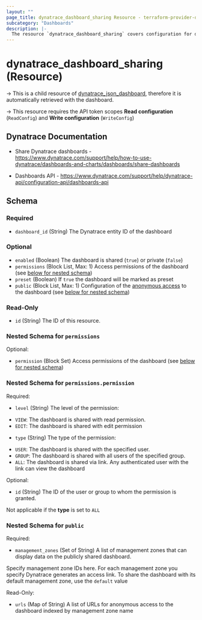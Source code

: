 ```yaml
---
layout: ""
page_title: dynatrace_dashboard_sharing Resource - terraform-provider-dynatrace"
subcategory: "Dashboards"
description: |-
  The resource `dynatrace_dashboard_sharing` covers configuration for dashboard sharing
---
```


# dynatrace_dashboard_sharing (Resource)

-> This is a child resource of [dynatrace_json_dashboard](https://registry.terraform.io/providers/dynatrace-oss/dynatrace/latest/docs/resources/json_dashboard), therefore it is automatically retrieved with the dashboard. 

-> This resource requires the API token scopes **Read configuration** (`ReadConfig`) and **Write configuration** (`WriteConfig`)

## Dynatrace Documentation

- Share Dynatrace dashboards - https://www.dynatrace.com/support/help/how-to-use-dynatrace/dashboards-and-charts/dashboards/share-dashboards

- Dashboards API - https://www.dynatrace.com/support/help/dynatrace-api/configuration-api/dashboards-api

<!-- schema generated by tfplugindocs -->
## Schema

### Required

- `dashboard_id` (String) The Dynatrace entity ID of the dashboard

### Optional

- `enabled` (Boolean) The dashboard is shared (`true`) or private (`false`)
- `permissions` (Block List, Max: 1) Access permissions of the dashboard (see [below for nested schema](#nestedblock--permissions))
- `preset` (Boolean) If `true` the dashboard will be marked as preset
- `public` (Block List, Max: 1) Configuration of the [anonymous access](https://dt-url.net/ov03sf1) to the dashboard (see [below for nested schema](#nestedblock--public))

### Read-Only

- `id` (String) The ID of this resource.

<a id="nestedblock--permissions"></a>
### Nested Schema for `permissions`

Optional:

- `permission` (Block Set) Access permissions of the dashboard (see [below for nested schema](#nestedblock--permissions--permission))

<a id="nestedblock--permissions--permission"></a>
### Nested Schema for `permissions.permission`

Required:

- `level` (String) The level of the permission: 
 
* `VIEW`: The dashboard is shared with read permission. 
* `EDIT`: The dashboard is shared with edit permission
- `type` (String) The type of the permission: 

* `USER`: The dashboard is shared with the specified user. 
* `GROUP`: The dashboard is shared with all users of the specified group. 
* `ALL`: The dashboard is shared via link. Any authenticated user with the link can view the dashboard

Optional:

- `id` (String) The ID of the user or group to whom the permission is granted.

Not applicable if the **type** is set to `ALL`



<a id="nestedblock--public"></a>
### Nested Schema for `public`

Required:

- `management_zones` (Set of String) A list of management zones that can display data on the publicly shared dashboard. 

Specify management zone IDs here. For each management zone you specify Dynatrace generates an access link. To share the dashboard with its default management zone, use the `default` value

Read-Only:

- `urls` (Map of String) A list of URLs for anonymous access to the dashboard indexed by management zone name
 